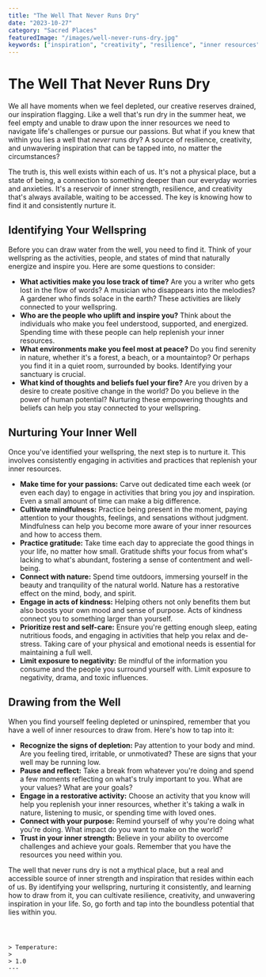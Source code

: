 ```yaml
---
title: "The Well That Never Runs Dry"
date: "2023-10-27"
category: "Sacred Places"
featuredImage: "/images/well-never-runs-dry.jpg"
keywords: ["inspiration", "creativity", "resilience", "inner resources"]
---
```


# The Well That Never Runs Dry

We all have moments when we feel depleted, our creative reserves drained, our inspiration flagging. Like a well that's run dry in the summer heat, we feel empty and unable to draw upon the inner resources we need to navigate life's challenges or pursue our passions. But what if you knew that within you lies a well that _never_ runs dry? A source of resilience, creativity, and unwavering inspiration that can be tapped into, no matter the circumstances?

The truth is, this well exists within each of us. It's not a physical place, but a state of being, a connection to something deeper than our everyday worries and anxieties. It's a reservoir of inner strength, resilience, and creativity that's always available, waiting to be accessed. The key is knowing how to find it and consistently nurture it.

## Identifying Your Wellspring

Before you can draw water from the well, you need to find it. Think of your wellspring as the activities, people, and states of mind that naturally energize and inspire you. Here are some questions to consider:

- **What activities make you lose track of time?** Are you a writer who gets lost in the flow of words? A musician who disappears into the melodies? A gardener who finds solace in the earth? These activities are likely connected to your wellspring.
- **Who are the people who uplift and inspire you?** Think about the individuals who make you feel understood, supported, and energized. Spending time with these people can help replenish your inner resources.
- **What environments make you feel most at peace?** Do you find serenity in nature, whether it's a forest, a beach, or a mountaintop? Or perhaps you find it in a quiet room, surrounded by books. Identifying your sanctuary is crucial.
- **What kind of thoughts and beliefs fuel your fire?** Are you driven by a desire to create positive change in the world? Do you believe in the power of human potential? Nurturing these empowering thoughts and beliefs can help you stay connected to your wellspring.

## Nurturing Your Inner Well

Once you've identified your wellspring, the next step is to nurture it. This involves consistently engaging in activities and practices that replenish your inner resources.

- **Make time for your passions:** Carve out dedicated time each week (or even each day) to engage in activities that bring you joy and inspiration. Even a small amount of time can make a big difference.
- **Cultivate mindfulness:** Practice being present in the moment, paying attention to your thoughts, feelings, and sensations without judgment. Mindfulness can help you become more aware of your inner resources and how to access them.
- **Practice gratitude:** Take time each day to appreciate the good things in your life, no matter how small. Gratitude shifts your focus from what's lacking to what's abundant, fostering a sense of contentment and well-being.
- **Connect with nature:** Spend time outdoors, immersing yourself in the beauty and tranquility of the natural world. Nature has a restorative effect on the mind, body, and spirit.
- **Engage in acts of kindness:** Helping others not only benefits them but also boosts your own mood and sense of purpose. Acts of kindness connect you to something larger than yourself.
- **Prioritize rest and self-care:** Ensure you're getting enough sleep, eating nutritious foods, and engaging in activities that help you relax and de-stress. Taking care of your physical and emotional needs is essential for maintaining a full well.
- **Limit exposure to negativity:** Be mindful of the information you consume and the people you surround yourself with. Limit exposure to negativity, drama, and toxic influences.

## Drawing from the Well

When you find yourself feeling depleted or uninspired, remember that you have a well of inner resources to draw from. Here's how to tap into it:

- **Recognize the signs of depletion:** Pay attention to your body and mind. Are you feeling tired, irritable, or unmotivated? These are signs that your well may be running low.
- **Pause and reflect:** Take a break from whatever you're doing and spend a few moments reflecting on what's truly important to you. What are your values? What are your goals?
- **Engage in a restorative activity:** Choose an activity that you know will help you replenish your inner resources, whether it's taking a walk in nature, listening to music, or spending time with loved ones.
- **Connect with your purpose:** Remind yourself of why you're doing what you're doing. What impact do you want to make on the world?
- **Trust in your inner strength:** Believe in your ability to overcome challenges and achieve your goals. Remember that you have the resources you need within you.

The well that never runs dry is not a mythical place, but a real and accessible source of inner strength and inspiration that resides within each of us. By identifying your wellspring, nurturing it consistently, and learning how to draw from it, you can cultivate resilience, creativity, and unwavering inspiration in your life. So, go forth and tap into the boundless potential that lies within you.

```



> Temperature:
>
> 1.0
---

```
